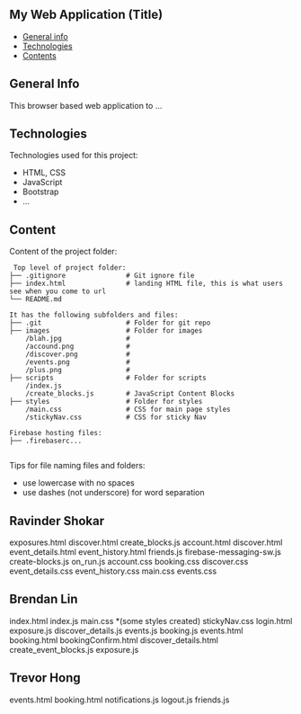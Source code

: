 ## My Web Application (Title)

* [General info](#general-info)
* [Technologies](#technologies)
* [Contents](#content)

## General Info
This browser based web application to ...
	
## Technologies
Technologies used for this project:
* HTML, CSS
* JavaScript
* Bootstrap 
* ...
	
## Content
Content of the project folder:


```
 Top level of project folder: 
├── .gitignore               # Git ignore file
├── index.html               # landing HTML file, this is what users see when you come to url
└── README.md

It has the following subfolders and files:
├── .git                     # Folder for git repo
├── images                   # Folder for images
    /blah.jpg                #
    /accound.png             #
    /discover.png            #
    /events.png              #
    /plus.png                # 
├── scripts                  # Folder for scripts
    /index.js
    /create_blocks.js        # JavaScript Content Blocks 
├── styles                   # Folder for styles
    /main.css                # CSS for main page styles
    /stickyNav.css           # CSS for sticky Nav

Firebase hosting files: 
├── .firebaserc...


```

Tips for file naming files and folders:
* use lowercase with no spaces
* use dashes (not underscore) for word separation

## Ravinder Shokar
exposures.html
discover.html
create_blocks.js
account.html
discover.html
event_details.html
event_history.html
friends.js
firebase-messaging-sw.js
create-blocks.js
on_run.js
account.css
booking.css
discover.css
event_details.css
event_history.css
main.css
events.css

## Brendan Lin
index.html
index.js
main.css *(some styles created)
stickyNav.css
login.html
exposure.js
discover_details.js
events.js
booking.js
events.html
booking.html
bookingConfirm.html
discover_details.html
create_event_blocks.js
exposure.js

## Trevor Hong
events.html
booking.html
notifications.js
logout.js
friends.js

